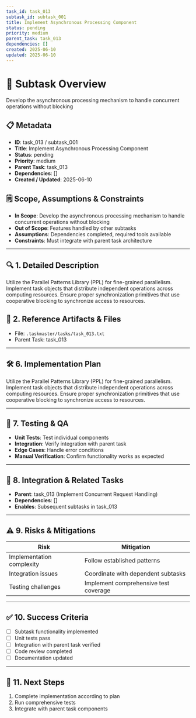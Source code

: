 ```yaml
---
task_id: task_013
subtask_id: subtask_001
title: Implement Asynchronous Processing Component
status: pending
priority: medium
parent_task: task_013
dependencies: []
created: 2025-06-10
updated: 2025-06-10
---
```


# 🎯 Subtask Overview
Develop the asynchronous processing mechanism to handle concurrent operations without blocking

## 📋 Metadata
- **ID**: task_013 / subtask_001
- **Title**: Implement Asynchronous Processing Component
- **Status**: pending
- **Priority**: medium
- **Parent Task**: task_013
- **Dependencies**: []
- **Created / Updated**: 2025-06-10

## 🗒️ Scope, Assumptions & Constraints
- **In Scope**: Develop the asynchronous processing mechanism to handle concurrent operations without blocking
- **Out of Scope**: Features handled by other subtasks
- **Assumptions**: Dependencies completed, required tools available
- **Constraints**: Must integrate with parent task architecture

---

## 🔍 1. Detailed Description
Utilize the Parallel Patterns Library (PPL) for fine-grained parallelism. Implement task objects that distribute independent operations across computing resources. Ensure proper synchronization primitives that use cooperative blocking to synchronize access to resources.

## 📁 2. Reference Artifacts & Files
- File: `.taskmaster/tasks/task_013.txt`
- Parent Task: task_013

---

## 🛠️ 6. Implementation Plan
Utilize the Parallel Patterns Library (PPL) for fine-grained parallelism. Implement task objects that distribute independent operations across computing resources. Ensure proper synchronization primitives that use cooperative blocking to synchronize access to resources.

---

## 🧪 7. Testing & QA
- **Unit Tests**: Test individual components
- **Integration**: Verify integration with parent task
- **Edge Cases**: Handle error conditions
- **Manual Verification**: Confirm functionality works as expected

---

## 🔗 8. Integration & Related Tasks
- **Parent**: task_013 (Implement Concurrent Request Handling)
- **Dependencies**: []
- **Enables**: Subsequent subtasks in task_013

---

## ⚠️ 9. Risks & Mitigations
| Risk | Mitigation |
|------|------------|
| Implementation complexity | Follow established patterns |
| Integration issues | Coordinate with dependent subtasks |
| Testing challenges | Implement comprehensive test coverage |

---

## ✅ 10. Success Criteria
- [ ] Subtask functionality implemented
- [ ] Unit tests pass
- [ ] Integration with parent task verified
- [ ] Code review completed
- [ ] Documentation updated

---

## 🚀 11. Next Steps
1. Complete implementation according to plan
2. Run comprehensive tests
3. Integrate with parent task components
